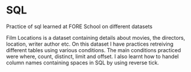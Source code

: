 # SQL
Practice of sql learned at FORE School on different datasets

Film Locations is a dataset containing details about movies, the directors, location, writer author etc. On this dataset I have practices retreiving different tables using various conditions. The main conditions practiced were where, count, distinct, limit and offset. I also learnt how to handel column names containing spaces in SQL by using reverse tick.
